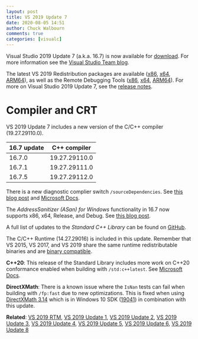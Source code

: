 ```yaml
---
layout: post
title: VS 2019 Update 7
date: 2020-08-05 14:51
author: Chuck Walbourn
comments: true
categories: [visualc]
---
```


Visual Studio 2019 Update 7 (a.k.a. 16.7) is now available for [download](https://visualstudio.microsoft.com/downloads/). For more information see the [Visual Studio Team blog](https://devblogs.microsoft.com/visualstudio/visual-studio-2019-v16-7-releases/).
<!--more-->

The latest VS 2019 Redistribution packages are available ([x86](https://aka.ms/vs/16/release/VC_redist.x86.exe), [x64](https://aka.ms/vs/16/release/VC_redist.x64.exe), [ARM64](https://aka.ms/vs/16/release/VC_redist.arm64.exe)), as well as the Remote Debugging Tools ([x86](https://aka.ms/vs/16/release/RemoteTools.x86ret.enu.exe), [x64](https://aka.ms/vs/16/release/RemoteTools.amd64ret.enu.exe), [ARM64](https://aka.ms/vs/16/release/RemoteTools.arm64ret.enu.exe)). For more on Visual Studio 2019 Update 7, see the [release notes](https://docs.microsoft.com/en-us/visualstudio/releases/2019/release-notes).

<h1>Compiler and CRT</h1>

VS 2019 Update 7 includes a new version of the C/C++ compiler (19.27.29110.0).

16.7 update | C++ compiler
--|--
16.7.0 | 19.27.29110.0
16.7.1 | 19.27.29111.0
16.7.5 | 19.27.29112.0

There is a new diagnostic complier switch ``/sourceDependencies``. See [this blog post](https://devblogs.microsoft.com/cppblog/introducing-source-dependency-reporting-with-msvc-in-visual-studio-2019-version-16-7/) and [Microsoft Docs](https://docs.microsoft.com/en-us/cpp/build/reference/sourcedependencies?view=vs-2019).

The *AddressSanitizer (ASan) for Windows* functionality in 16.7 now supports x86, x64, Release, and Debug. See [this blog post](https://devblogs.microsoft.com/cppblog/asan-for-windows-x64-and-debug-build-support/).

A full list of updates to the *Standard C++ Library* can be found on [GitHub](https://github.com/microsoft/STL/wiki/VS-2019-Changelog#vs-2019-167).

The C/C++ Runtime (14.27.29016) is included in this update. Remember that VS 2015, VS 2017, and VS 2019 share the same runtime redistributable binaries and are [binary compatible](https://docs.microsoft.com/en-us/cpp/porting/binary-compat-2015-2017).

<strong>C++20</strong>: This release of the Standard Library includes more work on C++20 conformance enabled when building with ``/std:c++latest``. See [Microsoft Docs](https://docs.microsoft.com/en-us/cpp/overview/visual-cpp-language-conformance?view=vs-2019#standard-library-features).

<strong>DirectXMath</strong>: There is a known issue where the <code>IsNan</code> tests can fail when building with <code>/fp:fast</code> due to new optimizations. This is fixed when using [DirectXMath 3.14](https://walbourn.github.io/directxmath-3.14/) which is in Windows 10 SDK ([19041](https://walbourn.github.io/windows-10-may-2020-update-sdk/)) in combination with this update.

<strong>Related</strong>: <a href="https://walbourn.github.io/visual-studio-2019/">VS 2019 RTM</a>, <a href="https://walbourn.github.io/vs-2019-update-1/">VS 2019 Update 1</a>, <a href="https://walbourn.github.io/vs-2019-update-2/">VS 2019 Update 2</a>, <a href="https://walbourn.github.io/vs-2019-update-3/">VS 2019 Update 3</a>, <a href="https://walbourn.github.io/vs-2019-update-4/">VS 2019 Update 4</a>, <a href="https://walbourn.github.io/vs-2019-update-5/">VS 2019 Update 5</a>, <a href="https://walbourn.github.io/vs-2019-update-6/">VS 2019 Update 6</a>, <a href="https://walbourn.github.io/vs-2019-update-8/">VS 2019 Update 8</a>
